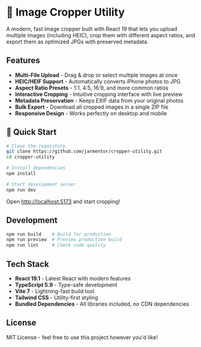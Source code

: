 # 📸 Image Cropper Utility

A modern, fast image cropper built with React 19 that lets you upload multiple images (including HEIC), crop them with different aspect ratios, and export them as optimized JPGs with preserved metadata.

## Features

- **Multi-File Upload** - Drag & drop or select multiple images at once
- **HEIC/HEIF Support** - Automatically converts iPhone photos to JPG
- **Aspect Ratio Presets** - 1:1, 4:5, 16:9, and more common ratios
- **Interactive Cropping** - Intuitive cropping interface with live preview
- **Metadata Preservation** - Keeps EXIF data from your original photos
- **Bulk Export** - Download all cropped images in a single ZIP file
- **Responsive Design** - Works perfectly on desktop and mobile

## 🚀 Quick Start

```bash
# Clone the repository
git clone https://github.com/jarmentor/cropper-utility.git
cd cropper-utility

# Install dependencies
npm install

# Start development server
npm run dev
```

Open [http://localhost:5173](http://localhost:5173) and start cropping!

## Development

```bash
npm run build    # Build for production
npm run preview  # Preview production build
npm run lint     # Check code quality
```

## Tech Stack

- **React 19.1** - Latest React with modern features
- **TypeScript 5.9** - Type-safe development
- **Vite 7** - Lightning-fast build tool
- **Tailwind CSS** - Utility-first styling
- **Bundled Dependencies** - All libraries included, no CDN dependencies

## License

MIT License - feel free to use this project however you'd like!
